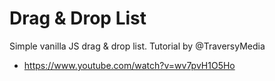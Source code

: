 
# Drag & Drop List

Simple vanilla JS drag & drop list. Tutorial by @TraversyMedia 

- https://www.youtube.com/watch?v=wv7pvH1O5Ho

